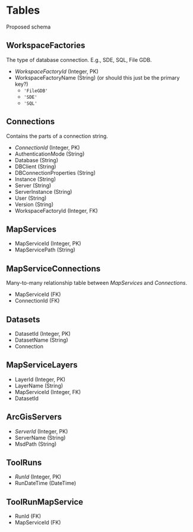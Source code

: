 Tables
======

Proposed schema

WorkspaceFactories
------------------

The type of database connection. E.g., SDE, SQL, File GDB.

* *WorkspaceFactoryId* (Integer, PK)
* WorkspaceFactoryName (String) (or should this just be the primary key?)
	* `'FileGDB'`
	* `'SDE'`
	* `'SQL'`

Connections
-----------

Contains the parts of a connection string.

* *ConnectionId* (Integer, PK)
* AuthenticationMode (String)
* Database (String)
* DBClient (String)
* DBConnectionProperties (String)
* Instance (String)
* Server (String)
* ServerInstance (String)
* User (String)
* Version (String)
* WorkspaceFactoryId (Integer, FK)

MapServices
-----------

* MapServiceId (Integer, PK)
* MapServicePath (String)

MapServiceConnections
---------------------
Many-to-many relationship table between *MapServices* and *Connections*.

* MapServiceId (FK)
* ConnectionId (FK)

Datasets
--------

* DatasetId (Integer, PK)
* DatasetName (String)
* Connection
 
MapServiceLayers
----------------

* LayerId (Integer, PK)
* LayerName (String)
* MapServiceId (Integer, FK)
* DatasetId 
   
ArcGisServers
-------------

* *ServerId* (Integer, PK)
* ServerName (String)
* MsdPath (String)

ToolRuns
--------

* *RunId* (Integer, PK)
* RunDateTime (DateTime)

ToolRunMapService
-----------------

* RunId (FK)
* MapServiceId (FK)
